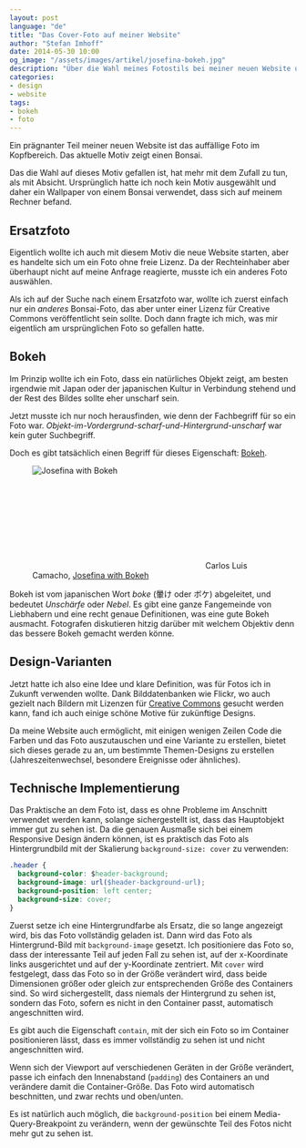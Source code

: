 ```yaml
---
layout: post
language: "de"
title: "Das Cover-Foto auf meiner Website"
author: "Stefan Imhoff"
date: 2014-05-30 10:00
og_image: "/assets/images/artikel/josefina-bokeh.jpg"
description: "Über die Wahl meines Fotostils bei meiner neuen Website und wie ich herausfand, dass die Technik eines unscharfen Hintergrunds in der Fachwelt 'Bokeh' genannt wird. Außerdem zeige ich, wie ich mein Foto auf der Website technisch implementiere."
categories:
- design
- website
tags:
- bokeh
- foto
---
```


Ein prägnanter Teil meiner neuen Website ist das auffällige Foto im Kopfbereich. Das aktuelle Motiv zeigt einen Bonsai.

Das die Wahl auf dieses Motiv gefallen ist, hat mehr mit dem Zufall zu tun, als mit Absicht. Ursprünglich hatte ich noch kein Motiv ausgewählt und daher ein Wallpaper von einem Bonsai verwendet, dass sich auf meinem Rechner befand.

## Ersatzfoto
Eigentlich wollte ich auch mit diesem Motiv die neue Website starten, aber es handelte sich um ein Foto ohne freie Lizenz. Da der Rechteinhaber aber überhaupt nicht auf meine Anfrage reagierte, musste ich ein anderes Foto auswählen.

Als ich auf der Suche nach einem Ersatzfoto war, wollte ich zuerst einfach nur ein *anderes* Bonsai-Foto, das aber unter einer Lizenz für Creative Commons veröffentlicht sein sollte. Doch dann fragte ich mich, was mir eigentlich am ursprünglichen Foto so gefallen hatte.

## Bokeh
Im Prinzip wollte ich ein Foto, dass ein natürliches Objekt zeigt, am besten irgendwie mit Japan oder der japanischen Kultur in Verbindung stehend und der Rest des Bildes sollte eher unscharf sein.

Jetzt musste ich nur noch herausfinden, wie denn der Fachbegriff für so ein Foto war. *Objekt-im-Vordergrund-scharf-und-Hintergrund-unscharf* war kein guter Suchbegriff.

Doch es gibt tatsächlich einen Begriff für dieses Eigenschaft: [Bokeh](https://de.wikipedia.org/wiki/Bokeh).

<figure class="image-figure image-figure-fullsize attribution">
  <div class="figure-content">
    <img src="{{ site.url }}/assets/images/artikel/josefina-bokeh.jpg" alt="Josefina with Bokeh">
    <p class="attribution-text"><svg class="attribution-icon-cc"><use xlink:href="#cc"></use></svg> Carlos Luis Camacho, <a href="https://www.flickr.com/photos/paseodelsur/51805888/">Josefina with Bokeh</a></p>
  </div>
  <figcaption></figcaption>
</figure>

Bokeh ist vom japanischen Wort *boke* (暈け oder ボケ) abgeleitet, und bedeutet *Unschärfe* oder *Nebel*. Es gibt eine ganze Fangemeinde von Liebhabern und eine  recht genaue Definitionen, was eine gute Bokeh ausmacht. Fotografen diskutieren hitzig darüber mit welchem Objektiv denn das bessere Bokeh gemacht werden könne.

## Design-Varianten
Jetzt hatte ich also eine Idee und klare Definition, was für Fotos ich in Zukunft verwenden wollte. Dank Bilddatenbanken wie Flickr, wo auch gezielt nach Bildern mit  Lizenzen für [Creative Commons](https://www.flickr.com/creativecommons/) gesucht werden kann, fand ich auch einige schöne Motive für zukünftige Designs.

Da meine Website auch ermöglicht, mit einigen wenigen Zeilen Code die Farben und das Foto auszutauschen und eine Variante zu erstellen, bietet sich dieses gerade zu an, um bestimmte Themen-Designs zu erstellen (Jahreszeitenwechsel, besondere Ereignisse oder ähnliches).

## Technische Implementierung
Das Praktische an dem Foto ist, dass es ohne Probleme im Anschnitt verwendet werden kann, solange sichergestellt ist, dass das Hauptobjekt immer gut zu sehen ist. Da die genauen Ausmaße sich bei einem Responsive Design ändern können, ist es praktisch das Foto als Hintergrundbild mit der Skalierung `background-size: cover` zu verwenden:

```css
.header {
  background-color: $header-background;
  background-image: url($header-background-url);
  background-position: left center;
  background-size: cover;
}
```

Zuerst setze ich eine Hintergrundfarbe als Ersatz, die so lange angezeigt wird, bis das Foto vollständig geladen ist. Dann wird das Foto als Hintergrund-Bild mit `background-image` gesetzt. Ich positioniere das Foto so, dass der interessante Teil auf jeden Fall zu sehen ist, auf der x-Koordinate links ausgerichtet und auf der y-Koordinate zentriert. Mit `cover` wird festgelegt, dass das Foto so in der Größe verändert wird, dass beide Dimensionen größer oder gleich zur entsprechenden Größe des Containers sind. So wird sichergestellt, dass niemals der Hintergrund zu sehen ist, sondern das Foto, sofern es nicht in den Container passt, automatisch angeschnitten wird.

Es gibt auch die Eigenschaft `contain`, mit der sich ein Foto so im Container positionieren lässt, dass es immer vollständig zu sehen ist und nicht angeschnitten wird.

Wenn sich der Viewport auf verschiedenen Geräten in der Größe verändert, passe ich einfach den Innenabstand (`padding`) des Containers an und verändere damit die Container-Größe. Das Foto wird automatisch beschnitten, und zwar rechts und oben/unten.

Es ist natürlich auch möglich, die `background-position` bei einem Media-Query-Breakpoint zu verändern, wenn der gewünschte Teil des Fotos nicht mehr gut zu sehen ist.

